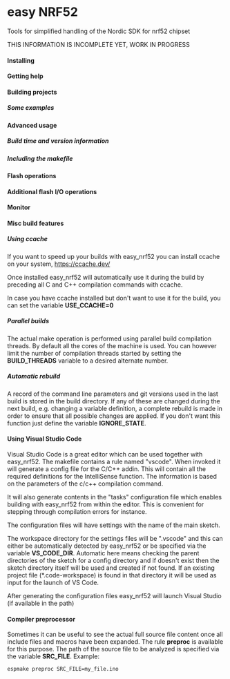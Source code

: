 # easy NRF52
Tools for simplified handling of the Nordic SDK for nrf52 chipset

THIS INFORMATION IS INCOMPLETE YET, WORK IN PROGRESS

#### Installing


#### Getting help


#### Building projects

##### Some examples

#### Advanced usage


##### Build time and version information


##### Including the makefile



#### Flash operations

#### Additional flash I/O operations


#### Monitor


#### Misc build features

##### Using ccache

If you want to speed up your builds with easy_nrf52 you can install ccache on your system, https://ccache.dev/

Once installed easy_nrf52 will automatically use it during the build by preceding all C and C++ compilation commands with ccache.

In case you have ccache installed but don't want to use it for the build, you can set the variable **USE_CCACHE=0**


##### Parallel builds

The actual make operation is performed using parallel build compilation threads. By default all the cores of the machine is used. You can however limit the number of compilation threads started by setting the **BUILD_THREADS** variable to a desired alternate number.

##### Automatic rebuild

A record of the command line parameters and git versions used in the last build is stored in the build directory. If any of these are changed during the next build, e.g. changing a variable definition, a complete rebuild is made in order to ensure that all possible changes are applied. If you don't want this function just define the variable **IGNORE_STATE**.


#### Using Visual Studio Code

Visual Studio Code is a great editor which can be used together with easy_nrf52. The makefile contains a rule named "vscode". When invoked it will generate a config file for the C/C++ addin. This will contain all the required definitions for the IntelliSense function. The information is based on the parameters of the c/c++ compilation command.

It will also generate contents in the "tasks" configuration file which enables building with easy_nrf52 from within the editor. This is convenient for stepping through compilation errors for instance.

The configuration files will have settings with the name of the main sketch.

The workspace directory for the settings files will be ".vscode" and this can either be automatically detected by easy_nrf52 or be specified via the variable **VS_CODE_DIR**. Automatic here means checking the parent directories of the sketch for a config directory and if doesn't exist then the sketch directory itself will be used and created if not found. If an existing project file (*.code-workspace) is found in that directory it will be used as input for the launch of VS Code.

After generating the configuration files easy_nrf52 will launch Visual Studio (if available in the path)


#### Compiler preprocessor

Sometimes it can be useful to see the actual full source file content once all include files and macros have been expanded. The rule **preproc** is available for this purpose. The path of the source file to be analyzed is specified via the variable **SRC_FILE**. Example:

    espmake preproc SRC_FILE=my_file.ino


